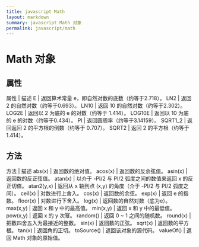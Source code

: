 ```yaml
---
title: javascript Math
layout: markdown
summary: javascript Math 对象
permalink: javascript/math
---
```


# Math 对象

## 属性

属性  |  描述
E |  返回算术常量 e，即自然对数的底数（约等于2.718）。
LN2 |  返回 2 的自然对数（约等于0.693）。
LN10 |  返回 10 的自然对数（约等于2.302）。
LOG2E |  返回以 2 为底的 e 的对数（约等于 1.414）。
LOG10E  |  返回以 10 为底的 e 的对数（约等于0.434）。
PI  |  返回圆周率（约等于3.14159）。
SQRT1_2  |  返回返回 2 的平方根的倒数（约等于 0.707）。
SQRT2  |  返回 2 的平方根（约等于 1.414）。

## 方法

方法  |  描述
abs(x)  |  返回数的绝对值。
acos(x)  |  返回数的反余弦值。
asin(x)  |  返回数的反正弦值。
atan(x)  |  以介于 -PI/2 与 PI/2 弧度之间的数值来返回 x 的反正切值。
atan2(y,x)  |  返回从 x 轴到点 (x,y) 的角度（介于 -PI/2 与 PI/2 弧度之间）。
ceil(x)  |  对数进行上舍入。
cos(x)  |  返回数的余弦。
exp(x)  |  返回 e 的指数。
floor(x)  |  对数进行下舍入。
log(x)  |  返回数的自然对数（底为e）。
max(x,y)  |  返回 x 和 y 中的最高值。
min(x,y)  |  返回 x 和 y 中的最低值。
pow(x,y)  |  返回 x 的 y 次幂。
random()  |  返回 0 ~ 1 之间的随机数。
round(x)  |  把数四舍五入为最接近的整数。
sin(x)  |  返回数的正弦。
sqrt(x)  |  返回数的平方根。
tan(x)  |  返回角的正切。
toSource()  |  返回该对象的源代码。
valueOf()  |  返回 Math 对象的原始值。
